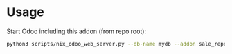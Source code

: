 # Usage

Start Odoo including this addon (from repo root):

```bash
python3 scripts/nix_odoo_web_server.py --db-name mydb --addon sale_report_salesperson_from_partner
```
